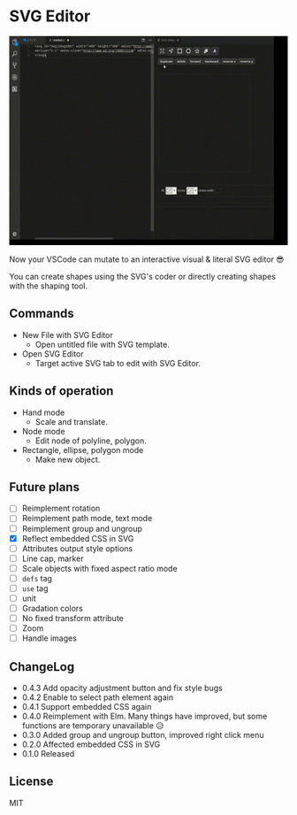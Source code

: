 # SVG Editor

![sample](images/out.gif)

Now your VSCode can mutate to an interactive visual & literal SVG editor 😎

You can create shapes using the SVG's coder or directly creating shapes with the shaping tool.

## Commands

- New File with SVG Editor
  - Open untitled file with SVG template.
- Open SVG Editor
  - Target active SVG tab to edit with SVG Editor.

## Kinds of operation

- Hand mode
  - Scale and translate.
- Node mode
  - Edit node of polyline, polygon.
- Rectangle, ellipse, polygon mode
  - Make new object.

## Future plans

- [ ] Reimplement rotation
- [ ] Reimplement path mode, text mode
- [ ] Reimplement group and ungroup
- [x] Reflect embedded CSS in SVG
- [ ] Attributes output style options
- [ ] Line cap, marker
- [ ] Scale objects with fixed aspect ratio mode
- [ ] `defs` tag
- [ ] `use` tag
- [ ] unit
- [ ] Gradation colors
- [ ] No fixed transform attribute
- [ ] Zoom
- [ ] Handle images

## ChangeLog

- 0.4.3 Add opacity adjustment button and fix style bugs
- 0.4.2 Enable to select path element again
- 0.4.1 Support embedded CSS again
- 0.4.0 Reimplement with Elm. Many things have improved, but some functions are temporary unavailable 😥
- 0.3.0 Added group and ungroup button, improved right click menu
- 0.2.0 Affected embedded CSS in SVG
- 0.1.0 Released

## License

MIT
